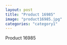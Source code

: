 ```yaml
---
layout: post
title: "Product 16985"
image: "product16985.jpg"
categories: "category1"
---
```

Product 16985
